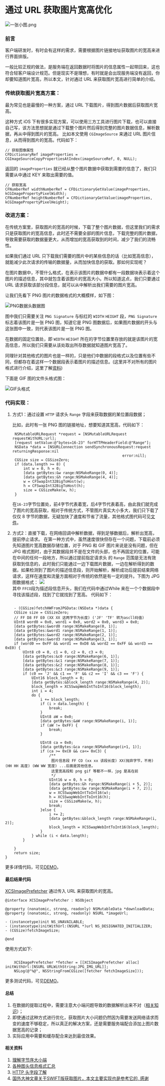 # 通过 URL 获取图片宽高优化



![一张小图.png](https://raw.githubusercontent.com/hwzss/MyArticles/master/URL%E8%8E%B7%E5%8F%96%E5%9B%BE%E7%89%87%E5%AE%BD%E9%AB%98/URL%E8%8E%B7%E5%8F%96%E5%9B%BE%E7%89%87%E5%AE%BD%E9%AB%98.png)
### 前言
客户端研发时，有时会有这样的需求，需要根据图片链接地址获取图片的宽高来进行界面排版。

一般比较正规的做法，是服务端在返回数据时将图片的信息属性一起带回来，这也符合轻客户端设计规范。但是现实不是理想，有时就是会出现服务端没有返回，你却要知道图片宽高，所以本文，针对通过 URL 来获取图片宽高进行简单的介绍。

### 传统获取图片宽高方案：
最为常见也是最慢的一种方案，通过 URL 下载图片，得到图片数据后获取图片宽高。

这种方式 iOS 下有很多实现方案，可以使用三方工具进行图片下载，也可以直接自己写，该方法思想就是通过下载整个图片然后得到完整的图片数据信息，解析数据，再从中得到图片的宽高。 比如本文使用 `CGImageSource` 来通过 URL 图片信息，从而得到图片的宽高。代码如下：

``` objc
// 获取图像属性
CFDictionaryRef imageProperties = CGImageSourceCopyPropertiesAtIndex(imageSourceRef, 0, NULL);
```
返回的 `imageProperties` 就已经从整个图片数据中获取到需要的信息了，我们只需要从中通过 KEY 来取出需要的值。

```objc
// 获取宽高
CFNumberRef widthNumberRef = CFDictionaryGetValue(imageProperties, kCGImagePropertyPixelWidth);
CFNumberRef heightNumberRef = CFDictionaryGetValue(imageProperties, kCGImagePropertyPixelHeight);
```

### 改进方案：
在传统方案里，获取图片的宽高的时候，下载了整个图片数据，但这里我们的需求只是获取图片的宽高信息，此时还不需要全部的图片信息，下载完整的图片数据，导致需要获取的数据量更大，从而增加的宽高获取到的时间，减少了我们的流畅性。

如果我们通过 URL 只下载我们需要的图片中的某些信息的话（比如宽高信息），就能减少此次请求的传输的数据量，从而加快信息的获取。那如何实现呢？

在图片数据中，不管什么格式，在表示该图片的数据中都有一段数据块表示着这个图片的描述信息，其中就包含着该图片的宽高大小。所以知道这点，我们只要通过 URL 请求获取该部分段信息，就可以从中解析出我们需要的图片宽高。

让我们先看下 PNG 图片的数据格式的大概模样，如下图：

![PNG数据头数据图](https://raw.githubusercontent.com/hwzss/MyArticles/master/URL%E8%8E%B7%E5%8F%96%E5%9B%BE%E7%89%87%E5%AE%BD%E9%AB%98/PNG%E5%A4%B4.png)

图中我们只需要关注 `PNG Signature` 与标红的 `WIDTH` `HEIGHT` 段，`PNG Signature`标志着该图片是一张 PNG 图，知道它是 PNG 图数据后，如果图片数据的开头与这张图中一致，则代表该图片是一张 PNG 图。

在数据的固定位置处，即 `WIDTH` `HEIGHT` 所在的字节位置里存放的就是该图片的宽高信息，所以我们只需要从该处取出所存数据就知道图片宽高了。

同理针对其他格式的图片也是一样的，只是他们中数据的段格式以及位置有些不同，但都存在着这样一个数据段表示着图片的描述信息。(这里并不对所有的图片格式进行介绍，这里了解[资料](http://www.fastgraph.com/help/image_file_header_formats.html))

下面是 GIF 图的文件头格式图：

![GIF头格式](https://raw.githubusercontent.com/hwzss/MyArticles/master/URL%E8%8E%B7%E5%8F%96%E5%9B%BE%E7%89%87%E5%AE%BD%E9%AB%98/gif%E5%A4%B4.png)

### 代码实现：
1. 方式1：通过设置 `HTTP` 请求头 `Range` 字段来获取数据的某位置段数据；

   比如，此时有一张 PNG 图的链接地址，想要知道其宽高，代码如下：
   
   ``` objc
    NSMutableURLRequest *request = [NSMutableURLRequest requestWithURL:url];
    [request setValue:@"bytes=16-23" forHTTPHeaderField:@"Range"];
    NSData *data = [NSURLConnection sendSynchronousRequest:request returningResponse:nil
                                                     error:nil];
    CGSize size = CGSizeZero;
    if (data.length >= 8) {
        int w = 0, h = 0;
        [data getBytes:&w range:NSMakeRange(0, 4)];
        [data getBytes:&h range:NSMakeRange(4, 4)];
        w = CFSwapInt32BigToHost(w);
        h = CFSwapInt32BigToHost(h);
        size = CGSizeMake(w, h);
    }
   ```
   在`16-23`字节位置处，前4字节代表着宽，后4字节代表着高，由此我们就完成了图片的宽高获取，相对于传统方式，不管图片真实大小多大，我们只下载了仅仅 8 字节的数据，无疑加快了速度和节省了流量，其他格式图代码可见[文件](https://github.com/hwzss/UrlGetImageSizeDemo/blob/master/URLGetImageSize/NSURL%2BImageSize.m)。
2.  方式2：直接下载，在网络回调中解析数据，得到足够数据后，解析出宽高，提前停止请求。
在第一种方式中，虽然速度很快但存在一个问题，下载前必须先知道图片宽高数据存储位置，对于 PNG 和 GIF 图片来说是没有问题，但在 JPG 格式图时，由于其数据段并不是在文件的头部，也不再固定的位置，可能在中间的任何一段地方，所以通过提前指定请求头 的 `Range` 范围是无法有效获取到信息的，此时我们只能通过一边下载图片数据，一边在解析得到的数据，如果检测到了图片的描述信息段，则开始解析，解析成功后提前结束网络请求，这样在速度和流量方面相对于传统的依然是有一定的提升。下图为 JPG 图数据格式：
    ![](https://raw.githubusercontent.com/hwzss/MyArticles/master/URL%E8%8E%B7%E5%8F%96%E5%9B%BE%E7%89%87%E5%AE%BD%E9%AB%98/JPEG%E5%9B%BE.png)    
其中 `FFCO`段为描述段信息开头，我们在代码中通过While 来在一个个数据段中寻找该描述段，找到了它就找到了宽高。
    代码如下：
    
``` objc

    - (CGSize)fetchHWFromJPGData:(NSData *)data {
    CGSize size = CGSizeZero;
    // FF D8 FF E0 (XX XX 这两字节为长度) ('JF' 'TF' 转为ascll码值)
    UInt8 word0 = 0x0, word1 = 0x0, word2 = 0x0, word3 = 0x0;
    [data getBytes:&word0 range:NSMakeRange(0, 1)];
    [data getBytes:&word1 range:NSMakeRange(1, 1)];
    [data getBytes:&word2 range:NSMakeRange(2, 1)];
    [data getBytes:&word3 range:NSMakeRange(3, 1)];
    if (word0 == 0xFF && word1 == 0xD8 && word2 == 0xFF && word3 == 0xE0) {
        UInt8 c0 = 0, c1 = 0, c2 = 0, c3 = 0;
        [data getBytes:&c0 range:NSMakeRange(6, 1)];
        [data getBytes:&c1 range:NSMakeRange(7, 1)];
        [data getBytes:&c2 range:NSMakeRange(8, 1)];
        [data getBytes:&c3 range:NSMakeRange(9, 1)];
        if (c0 == 'J' && c1 == 'F' && c2 == 'I' && c3 == 'F') {
            UInt16 block_length = 0;
            [data getBytes:&block_length range:NSMakeRange(4, 2)];
            block_length = XCSSwapWebIntToInt16(block_length);
            int i = 4;
            do {
                i += block_length;
                if (i > data.length) {
                    break;
                }
                UInt8 aW = 0x0;
                [data getBytes:&aW range:NSMakeRange(i, 1)];
                if (aW != 0xFF) {
                    break;
                }
                
                UInt8 ca = 0x0;
                [data getBytes:&ca range:NSMakeRange(i+1, 1)];
                if (ca >= 0xC0 && ca<= 0xC3) {
                    /**
                     图片信息段 FF CO (xx xx 该段长度) XX(抛弃字节，不用) (HH HH 高度) (WW WW 宽度) ...后面是其他信息。
                     这里宽高段和 png gif 等都不一样，jpg 是高在前
                     */
                    UInt16 w = 0, h = 0;
                    [data getBytes:&h range:NSMakeRange(i + 5, 2)];
                    [data getBytes:&w range:NSMakeRange(i + 7, 2)];
                    w = XCSSwapWebIntToInt16(w);
                    h = XCSSwapWebIntToInt16(h);
                    size = CGSizeMake(w, h);
                    break;
                }else {
                    i += 2;
                    [data getBytes:&block_length range:NSMakeRange(i, 2)];
                    block_length = XCSSwapWebIntToInt16(block_length);
                }
            } while (i < data.length);
        }
        
    }
    return size;
}
```    
    
更多详情代码，可见[DEMO](https://github.com/hwzss/UrlGetImageSizeDemo)。
    
    
#### 最后结果代码
[XCSImagePrefetcher](https://github.com/hwzss/UrlGetImageSizeDemo/blob/master/URLGetImageSize/XCSImagePrefetcher.m) 通过传入 URL 来获取图片的宽高。

```
@interface XCSImagePrefetcher : NSObject

@property (nonatomic, strong, readonly) NSMutableData *downloadData;
@property (nonatomic, strong, readonly) NSURL *imageUrl;

- (instancetype)init NS_UNAVAILABLE;
- (instancetype)initWithUrl:(NSURL *)url NS_DESIGNATED_INITIALIZER;
- (CGSize)fetchImageSize;

@end

```

使用方式如下:

```objc

    XCSImagePrefetcher *fetcher = [[XCSImagePrefetcher alloc] initWithUrl:[NSURL URLWithString:JPG_IMG_URL]];
    NSLog(@"%@", NSStringFromCGSize([fetcher fetchImageSize]));
```

更多测试代码，可见[DEMO](https://github.com/hwzss/UrlGetImageSizeDemo)。
    
#### 总结
1. 在数据的提取过程中，需要注意大小端问题导致的数据解析出来不对（[相关知识](http://www.ruanyifeng.com/blog/2016/11/byte-order.html)）；
2. 即使通过这种方式进行优化，获取图片大小问题仍然因为需要发送网络请求而变的速度不够稳定，所以真正的解决方案，还是需要服务端配合添加上图片数据宽高的记录；
3. 实际应用中需要和缓存配合来达到最佳效果。

#### 相关资料

1. [理解字节序大小端](http://www.ruanyifeng.com/blog/2016/11/byte-order.html)
2. [各种图头信息格式汇总](http://www.fastgraph.com/help/image_file_header_formats.html)
3. [HTTP 头字段了解](https://juejin.im/post/5ab341e06fb9a028c6759ce0)
4. [国外大神文章关于SWIFT版获取图片，本文主要实现也是参考它的, 感谢](http://danielemargutti.com/2018/09/09/prefetching-images-size-without-downloading-them-entirely-in-swift/)

    

